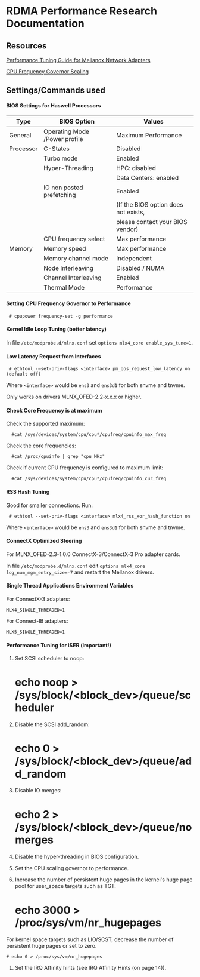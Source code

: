 # RDMA Performance Research Documentation

## Resources

[Performance Tuning Guide for Mellanox Network Adapters](http://www.mellanox.com/related-docs/prod_software/Performance_Tuning_Guide_for_Mellanox_Network_Adapters.pdf)

[CPU Frequency Governor Scaling](https://wiki.archlinux.org/index.php/CPU_frequency_scaling)

## Settings/Commands used

#### BIOS Settings for Haswell Processors

| Type | BIOS Option | Values |
| ---- | ----------- | ------ |
| General | Operating Mode /Power profile | Maximum Performance |
| Processor | C-States | Disabled |
|           | Turbo mode | Enabled |
|           | Hyper-Threading | HPC: disabled |
|           |                 | Data Centers: enabled |
|           | IO non posted prefetching | Enabled |
|           | | (If the BIOS option does not exists, |
|           | | please contact your BIOS vendor) |
|           | CPU frequency select | Max performance |
| Memory | Memory speed | Max performance |
|        | Memory channel mode | Independent |
|        | Node Interleaving | Disabled / NUMA |
|        | Channel Interleaving | Enabled |
|        | Thermal Mode | Performance |

#### Setting CPU Frequency Governor to Performance

     # cpupower frequency-set -g performance

#### Kernel Idle Loop Tuning (better latency)

In file `/etc/modprobe.d/mlnx.conf` set `options mlx4_core enable_sys_tune=1`.

#### Low Latency Request from Interfaces

     # ethtool -–set-priv-flags <interface> pm_qos_request_low_latency on (default off)

Where `<interface>` would be `ens3` and `ens3d1` for both snvme and tnvme.

Only works on drivers MLNX_OFED-2.2-x.x.x or higher.

#### Check Core Frequency is at maximum

Check the supported maximum:

      #cat /sys/devices/system/cpu/cpu*/cpufreq/cpuinfo_max_freq

Check the core frequencies:

      #cat /proc/cpuinfo | grep "cpu MHz"

Check if current CPU frequency is configured to maximum limit:

      #cat /sys/devices/system/cpu/cpu*/cpufreq/cpuinfo_cur_freq

#### RSS Hash Tuning

Good for smaller connections. Run:

     # ethtool --set-priv-flags <interface> mlx4_rss_xor_hash_function on

Where `<interface>` would be `ens3` and `ens3d1` for both snvme and tnvme.

#### ConnectX Optimized Steering

For MLNX_OFED-2.3-1.0.0 ConnectX-3/ConnectX-3 Pro adapter cards.

In file `/etc/modprobe.d/mlnx.conf` edit `options mlx4_core log_num_mgm_entry_size=-7` and restart the Mellanox drivers.

#### Single Thread Applications Environment Variables

For ConnextX-3 adapters:

    MLX4_SINGLE_THREADED=1

For Connect-IB adapters:

    MLX5_SINGLE_THREADED=1

#### Performance Tuning for iSER (important!)

1. Set SCSI scheduler to noop:

   # echo noop > /sys/block/<block_dev>/queue/scheduler

1. Disable the SCSI add_random:

   # echo 0 > /sys/block/<block_dev>/queue/add_random

1. Disable IO merges:

   # echo 2 > /sys/block/<block_dev>/queue/nomerges

1. Disable the hyper-threading in BIOS configuration.

1. Set the CPU scaling governor to performance.

1. Increase the number of persistent huge pages in the kernel's huge page pool for user_space targets such as TGT.

   # echo 3000 > /proc/sys/vm/nr_hugepages

For kernel space targets such as LIO/SCST, decrease the number of persistent huge pages or set to zero.

    # echo 0 > /proc/sys/vm/nr_hugepages

1. Set the IRQ Affinity hints (see IRQ Affinity Hints (on page 14)).

